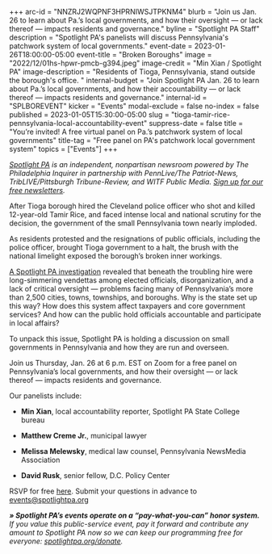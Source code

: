 +++
arc-id = "NNZRJ2WQPNF3HPRNIWSJTPKNM4"
blurb = "Join us Jan. 26 to learn about Pa.’s local governments, and how their oversight — or lack thereof — impacts residents and governance."
byline = "Spotlight PA Staff"
description = "Spotlight PA's panelists will discuss Pennsylvania's patchwork system of local governments."
event-date = 2023-01-26T18:00:00-05:00
event-title = "Broken Boroughs"
image = "2022/12/01hs-hpwr-pmcb-g394.jpeg"
image-credit = "Min Xian / Spotlight PA"
image-description = "Residents of Tioga, Pennsylvania, stand outside the borough's office. "
internal-budget = "Join Spotlight PA Jan. 26 to learn about Pa.’s local governments, and how their accountability — or lack thereof — impacts residents and governance."
internal-id = "SPLBOREVENT"
kicker = "Events"
modal-exclude = false
no-index = false
published = 2023-01-05T15:30:00-05:00
slug = "tioga-tamir-rice-pennsylvania-local-accountability-event"
suppress-date = false
title = "You’re invited! A free virtual panel on Pa.’s patchwork system of local governments"
title-tag = "Free panel on PA's patchwork local government system"
topics = ["Events"]
+++

<a href="https://www.spotlightpa.org/"><i>Spotlight PA</i></a><i> is an independent, nonpartisan newsroom powered by The Philadelphia Inquirer in partnership with PennLive/The Patriot-News, TribLIVE/Pittsburgh Tribune-Review, and WITF Public Media. </i><a href="https://www.spotlightpa.org/newsletters"><i>Sign up for our free newsletters</i></a><i>.</i>

After Tioga borough hired the Cleveland police officer who shot and killed 12-year-old Tamir Rice, and faced intense local and national scrutiny for the decision, the government of the small Pennsylvania town nearly imploded.

As residents protested and the resignations of public officials, including the police officer, brought Tioga government to a halt, the brush with the national limelight exposed the borough’s broken inner workings.

<a href="https://www.spotlightpa.org/statecollege/2022/12/tamir-rice-timothy-loehmann-police-tioga-pa-pennsylvania/">A Spotlight PA investigation</a> revealed that beneath the troubling hire were long-simmering vendettas among elected officials, disorganization, and a lack of critical oversight — problems facing many of Pennsylvania’s more than 2,500 cities, towns, townships, and boroughs. Why is the state set up this way? How does this system affect taxpayers and core government services? And how can the public hold officials accountable and participate in local affairs?

To unpack this issue, Spotlight PA is holding a discussion on small governments in Pennsylvania and how they are run and overseen.

Join us Thursday, Jan. 26 at 6 p.m. EST on Zoom for a free panel on Pennsylvania’s local governments, and how their oversight — or lack thereof — impacts residents and governance.

Our panelists include:

- <b>Min Xian</b>, local accountability reporter, Spotlight PA State College bureau

- <b>Matthew Creme Jr.</b>, municipal lawyer

- <b>Melissa Melewsky</b>, medical law counsel, Pennsylvania NewsMedia Association

- <b>David Rusk</b>, senior fellow, D.C. Policy Center

RSVP for free <a href="https://inquirer.zoom.us/webinar/register/WN_q_fR0ohGQA2kkiLAs_hCag">here</a>. Submit your questions in advance to <a href="mailto:events@spotlightpa.org">events@spotlightpa.org</a>

<i><b>» Spotlight PA’s events operate on a “pay-what-you-can” honor system.</b></i><i> If you value this public-service event, pay it forward and contribute any amount to Spotlight PA now so we can keep our programming free for everyone: </i><a href="http://spotlightpa.org/donate"><i>spotlightpa.org/donate</i></a><i>.</i>
